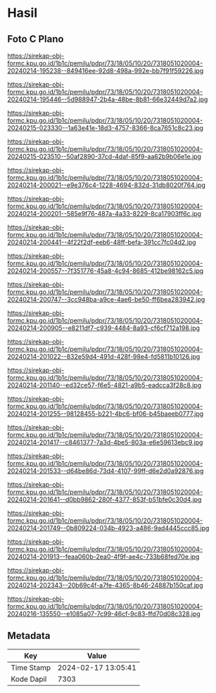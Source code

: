 # Hasil

## Foto C Plano

https://sirekap-obj-formc.kpu.go.id/1b1c/pemilu/pdpr/73/18/05/10/20/7318051020004-20240214-195238--849416ee-92d8-498a-992e-bb7f91f59226.jpg

https://sirekap-obj-formc.kpu.go.id/1b1c/pemilu/pdpr/73/18/05/10/20/7318051020004-20240214-195446--5d988947-2b4a-48be-8b81-66e32449d7a2.jpg

https://sirekap-obj-formc.kpu.go.id/1b1c/pemilu/pdpr/73/18/05/10/20/7318051020004-20240215-023330--1a63e41e-18d3-4757-8366-8ca7651c8c23.jpg

https://sirekap-obj-formc.kpu.go.id/1b1c/pemilu/pdpr/73/18/05/10/20/7318051020004-20240215-023510--50af2890-37cd-4daf-85f9-aa62b9b06e1e.jpg

https://sirekap-obj-formc.kpu.go.id/1b1c/pemilu/pdpr/73/18/05/10/20/7318051020004-20240214-200021--e9e376c4-1228-4694-832d-31db8020f764.jpg

https://sirekap-obj-formc.kpu.go.id/1b1c/pemilu/pdpr/73/18/05/10/20/7318051020004-20240214-200201--585e9f76-487a-4a33-8229-8ca17903ff6c.jpg

https://sirekap-obj-formc.kpu.go.id/1b1c/pemilu/pdpr/73/18/05/10/20/7318051020004-20240214-200441--4f22f2df-eeb6-48ff-befa-391cc7fc04d2.jpg

https://sirekap-obj-formc.kpu.go.id/1b1c/pemilu/pdpr/73/18/05/10/20/7318051020004-20240214-200557--7f351776-45a8-4c94-8685-412be98162c5.jpg

https://sirekap-obj-formc.kpu.go.id/1b1c/pemilu/pdpr/73/18/05/10/20/7318051020004-20240214-200747--3cc948ba-a9ce-4ae6-be50-ff6bea283942.jpg

https://sirekap-obj-formc.kpu.go.id/1b1c/pemilu/pdpr/73/18/05/10/20/7318051020004-20240214-200905--e8211df7-c939-4484-8a93-cf6cf712a198.jpg

https://sirekap-obj-formc.kpu.go.id/1b1c/pemilu/pdpr/73/18/05/10/20/7318051020004-20240214-201022--832e59d4-491d-428f-98e4-fd5811b10126.jpg

https://sirekap-obj-formc.kpu.go.id/1b1c/pemilu/pdpr/73/18/05/10/20/7318051020004-20240214-201140--ed32ce57-f6e5-4821-a9b5-eadcca3f28c8.jpg

https://sirekap-obj-formc.kpu.go.id/1b1c/pemilu/pdpr/73/18/05/10/20/7318051020004-20240214-201255--98128455-b221-4bc6-bf06-b45baeeb0777.jpg

https://sirekap-obj-formc.kpu.go.id/1b1c/pemilu/pdpr/73/18/05/10/20/7318051020004-20240214-201417--c8461377-7a3d-4be5-803a-e6e59613ebc9.jpg

https://sirekap-obj-formc.kpu.go.id/1b1c/pemilu/pdpr/73/18/05/10/20/7318051020004-20240214-201533--d64be86d-73d4-4107-99ff-d6e2d0a92876.jpg

https://sirekap-obj-formc.kpu.go.id/1b1c/pemilu/pdpr/73/18/05/10/20/7318051020004-20240214-201641--d0bb9862-280f-4377-853f-b51bfe0c30d4.jpg

https://sirekap-obj-formc.kpu.go.id/1b1c/pemilu/pdpr/73/18/05/10/20/7318051020004-20240214-201749--0b809224-034b-4923-a486-9ad4445ccc85.jpg

https://sirekap-obj-formc.kpu.go.id/1b1c/pemilu/pdpr/73/18/05/10/20/7318051020004-20240214-201913--feaa060b-2ea0-4f9f-ae4c-733b68fed70e.jpg

https://sirekap-obj-formc.kpu.go.id/1b1c/pemilu/pdpr/73/18/05/10/20/7318051020004-20240214-202343--20b69c4f-a7fe-4365-8b46-24887b150caf.jpg

https://sirekap-obj-formc.kpu.go.id/1b1c/pemilu/pdpr/73/18/05/10/20/7318051020004-20240216-135550--e1085a07-7c99-46cf-9c83-ffd70d08c328.jpg


## Metadata

| Key        | Value               |
| ---------- | ------------------- |
| Time Stamp | 2024-02-17 13:05:41 |
| Kode Dapil | 7303                |



